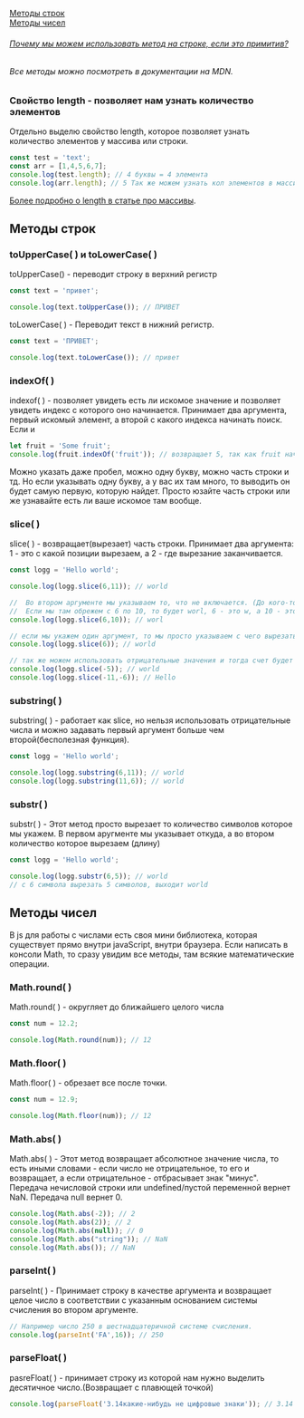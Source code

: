 [Методы строк](#Strings)<br>
[Методы чисел](#Numbers)<br>
###### [Почему мы можем использовать метод на строке, если это примитив?](https://github.com/Aquariids/MyJS/blob/main/app/Programming/Basic%20js/15-OOP%20and%20prototype.md#-%D0%BA%D0%B0%D0%BA-%D1%80%D0%B0%D0%B1%D0%BE%D1%82%D0%B0%D1%8E%D1%82-%D0%BF%D1%80%D0%B8%D0%BC%D0%B8%D1%82%D0%B8%D0%B2%D1%8B-%D0%B2-js-)<br>
###### Все методы можно посмотреть в документации на MDN.



### Свойство length - позволяет нам узнать количество элементов ###
Отдельно выделю свойство length, которое позволяет узнать количество элементов у массива или строки.
```javaScript
const test = 'text';
const arr = [1,4,5,6,7];
console.log(test.length); // 4 буквы = 4 элемента
console.log(arr.length); // 5 Так же можем узнать кол элементов в массиве
```
[Более подробно о length в статье про массивы](https://github.com/Aquariids/MyJS/blob/main/app/Programming/Basic%20js/Arrays%20and%20Destructuring.md#-length-%D0%B2-%D0%BC%D0%B0%D1%81%D1%81%D0%B8%D0%B2%D0%B0%D1%85-).
## <a name ='Strings'> Методы строк </a> ##


### toUpperCase( ) и toLowerCase( ) ###
toUpperCase() - переводит строку в верхний регистр
```javaScript
const text = 'привет';

console.log(text.toUpperCase()); // ПРИВЕТ
```
toLowerCase( ) - Переводит текст в нижний регистр.
```javaScript
const text = 'ПРИВЕТ';

console.log(text.toLowerCase()); // привет
```
### indexOf( ) ###
indexof( ) - позволяет увидеть есть ли искомое значение и позволяет увидеть индекс с которого оно начинается. Принимает два аргумента, первый искомый элемент, а второй с какого индекса начинать поиск. Если и
```javaScript
let fruit = 'Some fruit';
console.log(fruit.indexOf('fruit')); // возвращает 5, так как fruit начинается с 5 индекса.
```
Можно указать даже пробел, можно одну букву, можно часть строки и тд. Но если указывать одну букву, а у вас их там много, то выводить он будет самую первую, которую найдет.
Просто юзайте часть строки или же узнавайте есть ли ваше искомое там вообще.

### slice( ) ###
slice( ) - возвращает(вырезает) часть строки. Принимает два аргумента: 1 - это с какой позиции вырезаем, а 2 - где вырезание заканчивается.
```javaScript
const logg = 'Hello world';

console.log(logg.slice(6,11)); // world

//  Во втором аргументе мы указываем то, что не включается. (До кого-то момента, но не включая!)
//  Если мы там обрежем с 6 по 10, то будет worl, 6 - это w, а 10 - это d, но он не включает в себя d.
console.log(logg.slice(6,10)); // worl

// если мы укажем один аргумент, то мы просто указываем с чего вырезать и до конца
console.log(logg.slice(6)); // world

// так же можем использовать отрицательные значения и тогда счет будет начинаться с конца строки
console.log(logg.slice(-5)); // world
console.log(logg.slice(-11,-6)); // Hello
```

### substring( ) ###
substring( ) - работает как slice, но нельзя использовать отрицательные числа и можно задавать первый аргумент больше чем второй(бесполезная функция).
```javaScript
const logg = 'Hello world';

console.log(logg.substring(6,11)); // world
console.log(logg.substring(11,6)); // world
```

### substr( ) ###
substr( ) - Этот метод просто вырезает то количество символов которое мы укажем. В первом аругменте мы указывает откуда, а во втором количество которое вырезаем (длину)
```javaScript
const logg = 'Hello world';

console.log(logg.substr(6,5)); // world
// с 6 символа вырезать 5 символов, выходит world
```
## <a name ='Numbers'> Методы чисел </a>
В js для работы с числами есть своя мини библиотека, которая существует прямо внутри javaScript, внутри браузера.
Если написать в консоли Math, то сразу увидим все методы, там всякие математические операции.<br>
### Math.round( ) ###
Math.round( ) - округляет до ближайшего целого числа
```javaScript
const num = 12.2;

console.log(Math.round(num)); // 12
```

### Math.floor( ) ###
Math.floor( ) - обрезает все после точки.
```javaScript
const num = 12.9;

console.log(Math.floor(num)); // 12
```
### Math.abs( ) ###
Math.abs( ) - Этот метод возвращает абсолютное значение числа, то есть иными словами - если число не отрицательное,
то его и возвращает, а если отрицательное - отбрасывает знак "минус".
Передача нечисловой строки или undefined/пустой переменной вернет NaN. Передача null вернет 0.
 ```javaScript
console.log(Math.abs(-2)); // 2
console.log(Math.abs(2)); // 2
console.log(Math.abs(null)); // 0
console.log(Math.abs("string")); // NaN
console.log(Math.abs()); // NaN
```
### parseInt( ) ###
parseInt( ) - Принимает строку в качестве аргумента и возвращает целое число в соответствии с указанным основанием системы счисления во втором аргументе.
```javaScript
// Например число 250 в шестнадцатеричной системе счисления.
console.log(parseInt('FA',16)); // 250
```
### parseFloat( ) ###
pasreFloat( ) - принимает строку из которой нам нужно выделить десятичное число.(Возвращает с плавющей точкой)
```javaScript
console.log(parseFloat('3.14какие-нибудь не цифровые знаки')); // 3.14
```

